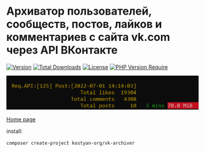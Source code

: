 # Архиватор пользователей, сообществ, постов, лайков и комментариев с сайта vk.com через API ВКонтакте
[![Version](http://poser.pugx.org/kostyan-org/vk-archiver/version)](https://packagist.org/packages/kostyan-org/vk-archiver)
[![Total Downloads](http://poser.pugx.org/kostyan-org/vk-archiver/downloads)](https://packagist.org/packages/kostyan-org/vk-archiver)
[![License](http://poser.pugx.org/kostyan-org/vk-archiver/license)](https://packagist.org/packages/kostyan-org/vk-archiver)
[![PHP Version Require](http://poser.pugx.org/kostyan-org/vk-archiver/require/php)](https://packagist.org/packages/kostyan-org/vk-archiver)

![Image](https://github.com/kostyan-org/vk-archiver/raw/gh-pages/vk-archiver.PNG)

[Home page](https://kostyan-org.github.io/vk-archiver)


install:

    composer create-project kostyan-org/vk-archiver
